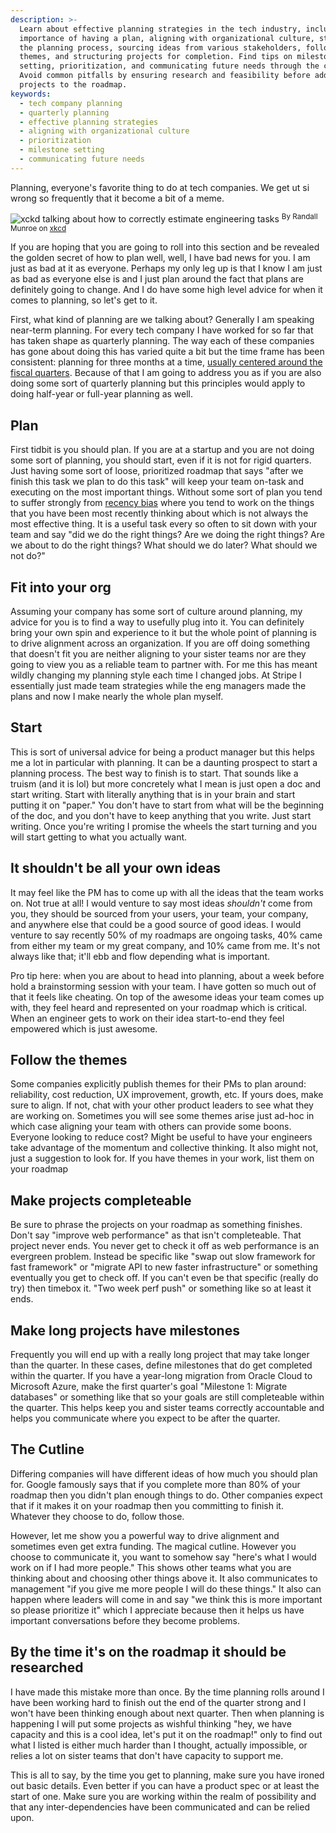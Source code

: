```yaml
---
description: >-
  Learn about effective planning strategies in the tech industry, including the
  importance of having a plan, aligning with organizational culture, starting
  the planning process, sourcing ideas from various stakeholders, following
  themes, and structuring projects for completion. Find tips on milestone
  setting, prioritization, and communicating future needs through the cutline.
  Avoid common pitfalls by ensuring research and feasibility before adding
  projects to the roadmap.
keywords:
  - tech company planning
  - quarterly planning
  - effective planning strategies
  - aligning with organizational culture
  - prioritization
  - milestone setting
  - communicating future needs
---
```

Planning, everyone's favorite thing to do at tech companies. We get ut si wrong so frequently that it become a bit of a meme.

![xckd talking about how to correctly estimate engineering tasks](/images/xkcd.png)
<sup>By Randall Munroe on <a href="https://xkcd.com/1658/">xkcd</a></sup>

If you are hoping that you are going to roll into this section and be revealed the golden secret of how to plan well, well, I have bad news for you. I am just as bad at it as everyone. Perhaps my only leg up is that I know I am just as bad as everyone else is and I just plan around the fact that plans are definitely going to change. And I do have some high level advice for when it comes to planning, so let's get to it.

First, what kind of planning are we talking about? Generally I am speaking near-term planning. For every tech company I have worked for so far that has taken shape as quarterly planning. The way each of these companies has gone about doing this has varied quite a bit but the time frame has been consistent: planning for three months at a time, [usually centered around the fiscal quarters][quarter]. Because of that I am going to address you as if you are also doing some sort of quarterly planning but this principles would apply to doing half-year or full-year planning as well.

## Plan

First tidbit is you should plan. If you are at a startup and you are not doing some sort of planning, you should start, even if it is not for rigid quarters. Just having some sort of loose, prioritized roadmap that says "after we finish this task we plan to do this task" will keep your team on-task and executing on the most important things. Without some sort of plan you tend to suffer strongly from [recency bias][bias] where you tend to work on the things that you have been most recently thinking about which is not always the most effective thing. It is a useful task every so often to sit down with your team and say "did we do the right things? Are we doing the right things? Are we about to do the right things? What should we do later? What should we not do?"

## Fit into your org

Assuming your company has some sort of culture around planning, my advice for you is to find a way to usefully plug into it. You can definitely bring your own spin and experience to it but the whole point of planning is to drive alignment across an organization. If you are off doing something that doesn't fit you are neither aligning to your sister teams nor are they going to view you as a reliable team to partner with. For me this has meant wildly changing my planning style each time I changed jobs. At Stripe I essentially just made team strategies while the eng managers made the plans and now I make nearly the whole plan myself.

## Start

This is sort of universal advice for being a product manager but this helps me a lot in particular with planning. It can be a daunting prospect to start a planning process. The best way to finish is to start. That sounds like a truism (and it is lol) but more concretely what I mean is just open a doc and start writing. Start with literally anything that is in your brain and start putting it on "paper." You don't have to start from what will be the beginning of the doc, and you don't have to keep anything that you write. Just start writing. Once you're writing I promise the wheels the start turning and you will start getting to what you actually want.

## It shouldn't be all your own ideas

It may feel like the PM has to come up with all the ideas that the team works on. Not true at all! I would venture to say most ideas _shouldn't_ come from you, they should be sourced from your users, your team, your company, and anywhere else that could be a good source of good ideas. I would venture to say recently 50% of my roadmaps are ongoing tasks, 40% came from either my team or my great company, and 10% came from me. It's not always like that; it'll ebb and flow depending what is important.

Pro tip here: when you are about to head into planning, about a week before hold a brainstorming session with your team. I have gotten so much out of that it feels like cheating. On top of the awesome ideas your team comes up with, they feel heard and represented on your roadmap which is critical. When an engineer gets to work on their idea start-to-end they feel empowered which is just awesome.

## Follow the themes

Some companies explicitly publish themes for their PMs to plan around: reliability, cost reduction, UX improvement, growth, etc. If yours does, make sure to align. If not, chat with your other product leaders to see what they are working on. Sometimes you will see some themes arise just ad-hoc in which case aligning your team with others can provide some boons. Everyone looking to reduce cost? Might be useful to have your engineers take advantage of the momentum and collective thinking. It also might not, just a suggestion to look for. If you have themes in your work, list them on your roadmap

## Make projects completeable

Be sure to phrase the projects on your roadmap as something finishes. Don't say "improve web performance" as that isn't completeable. That project never ends. You never get to check it off as web performance is an evergreen problem. Instead be specific like "swap out slow framework for fast framework" or "migrate API to new faster infrastructure" or something eventually you get to check off. If you can't even be that specific (really do try) then timebox it. "Two week perf push" or something like so at least it ends.

## Make long projects have milestones

Frequently you will end up with a really long project that may take longer than the quarter. In these cases, define milestones that do get completed within the quarter. If you have a year-long migration from Oracle Cloud to Microsoft Azure, make the first quarter's goal "Milestone 1: Migrate databases" or something like that so your goals are still completeable within the quarter. This helps keep you and sister teams correctly accountable and helps you communicate where you expect to be after the quarter.

## The Cutline

Differing companies will have different ideas of how much you should plan for. Google famously says that if you complete more than 80% of your roadmap then you didn't plan enough things to do. Other companies expect that if it makes it on your roadmap then you committing to finish it. Whatever they choose to do, follow those.

However, let me show you a powerful way to drive alignment and sometimes even get extra funding. The magical cutline. However you choose to communicate it, you want to somehow say "here's what I would work on if I had more people." This shows other teams what you are thinking about and choosing other things above it. It also communicates to management "if you give me more people I will do these things." It also can happen where leaders will come in and say "we think this is more important so please prioritize it" which I appreciate because then it helps us have important conversations before they become problems.

## By the time it's on the roadmap it should be researched

I have made this mistake more than once. By the time planning rolls around I have been working hard to finish out the end of the quarter strong and I won't have been thinking enough about next quarter. Then when planning is happening I will put some projects as wishful thinking "hey, we have capacity and this is a cool idea, let's put it on the roadmap!" only to find out what I listed is either much harder than I thought, actually impossible, or relies a lot on sister teams that don't have capacity to support me.

This is all to say, by the time you get to planning, make sure you have ironed out basic details. Even better if you can have a product spec or at least the start of one. Make sure you are working within the realm of possibility and that any inter-dependencies have been communicated and can be relied upon.

[quarter]: https://en.wikipedia.org/wiki/Fiscal_year
[bias]: https://en.wikipedia.org/wiki/Recency_bias
